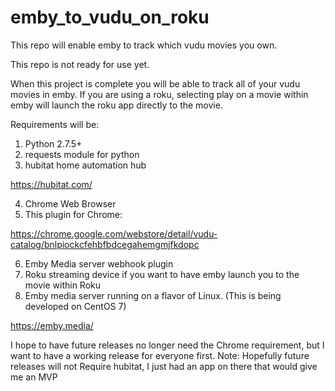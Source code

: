 # emby_to_vudu_on_roku
This repo will enable emby to track which vudu movies you own.

This repo is not ready for use yet.

When this project is complete you will be able to track all of your vudu movies in emby.  If you are using a roku, selecting play on a movie within emby will launch the roku app directly to the movie.

Requirements will be:
1. Python 2.7.5+
2. requests module for python
3. hubitat home automation hub

https://hubitat.com/

4. Chrome Web Browser
5. This plugin for Chrome:

https://chrome.google.com/webstore/detail/vudu-catalog/bnlpiockcfehbfbdcegahemgmjfkdopc

6. Emby Media server webhook plugin
7. Roku streaming device if you want to have emby launch you to the movie within Roku
8. Emby media server running on a flavor of Linux.  (This is being developed on CentOS 7)

https://emby.media/

I hope to have future releases no longer need the Chrome requirement, but I want to have a working release for everyone first.
Note:  Hopefully future releases will not Require hubitat, I just had an app on there that would give me an MVP
